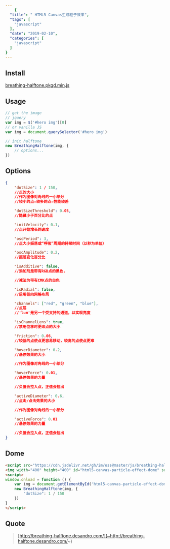 ```yaml
---
    {
  "title": " HTML5 Canvas生成粒子效果",
  "tags": [
    "javascript"
  ],
  "date": "2019-02-10",
  "categories": [
    "javascript"
  ]
}
---
```

    
## Install

[breathing-halftone.pkgd.min.js](~https://cdn.jsdelivr.net/gh/im/oss@master/js/breathing-halftone.pkgd.min.js~)

## Usage

```js
// get the image
// jquery
var img = $('#hero img')[0]
// or vanilla JS
var img = document.querySelector('#hero img')

// init halftone
new BreathingHalftone(img, {
    // options...
})
```
<!--more-->
## Options

```json
{
    "dotSize": 1 / 150,
    //点的大小
    //作为图像对角线的一小部分
    //较小的点=较多的点=性能较差

    "dotSizeThreshold": 0.05,
    //隐藏小于百分比的点

    "initVelocity": 0.1,
    //点开始增长的速度

    "oscPeriod": 3,
    //点大小振荡或“呼吸”周期的持续时间（以秒为单位）

    "oscAmplitude": 0.2,
    //振荡变化百分比

    "isAdditive": false,
    //添加剂是带有RGB点的黑色，

    //减法为带有CMK点的白色

    "isRadial": false,
    //启用径向网格布局

    "channels": ["red", "green", "blue"],
    //点层
    //'lum'是另一个受支持的通道，以实现亮度

    "isChannelLens": true,
    //禁用位移时更改点的大小

    "friction": 0.06,
    //较低的点使点更容易移动，较高的点使点更难

    "hoverDiameter": 0.2,
    //悬停效果的大小

    //作为图像对角线的一小部分

    "hoverForce": 0.01,
    //悬停效果的力量

    //负值会拉入点，正值会拉出

    "activeDiameter": 0.6,
    //点击/点击效果的大小

    //作为图像对角线的一小部分

    "activeForce": 0.01
    //悬停效果的力量

    //负值会拉入点，正值会拉出
}
```

## Dome
```html
<script src="https://cdn.jsdelivr.net/gh/im/oss@master/js/breathing-halftone.pkgd.min.js"></script>
<img width="400" height="400" id="html5-canvas-particle-effect-dome" src="/images/header/avatar.jpg" />
<script>
window.onload = function () {
    var img = document.getElementById('html5-canvas-particle-effect-dome')
    new BreathingHalftone(img, {
        "dotSize": 1 / 150
    })
}
</script>
```

## Quote

> [http://breathing-halftone.desandro.com/](~http://breathing-halftone.desandro.com/~)  

